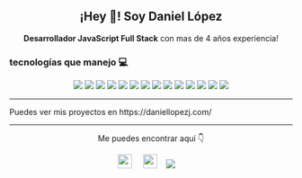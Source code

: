 <p align="center" width="300">
   <h2 align="center">¡Hey 👋! Soy Daniel López </h2>
   <p align="center"> <strong>Desarrollador JavaScript Full Stack</strong> con mas de 4 años experiencia!</p>
</p>

### tecnologías que manejo 💻

<p align="center" width="300">
<img
    src="https://img.shields.io/badge/javascript%20-%23323330.svg?&style=for-the-badge&logo=javascript&logoColor=%23F7DF1E"
  />
  <img
  src="https://img.shields.io/badge/TypeScript%20-%233178C6.svg?&style=for-the-badge&logo=TypeScript&logoColor=white"
/>
    <img
      src="https://img.shields.io/badge/angular%20-%23DD0031.svg?&style=for-the-badge&logo=angular&logoColor=white"
    />
    <img
      src="https://img.shields.io/badge/vue%20-%234FC08D.svg?&style=for-the-badge&logo=vue.js&logoColor=white"
    />
    <img
      src="https://img.shields.io/badge/react%20-%2361DAFB.svg?&style=for-the-badge&logo=React&logoColor=white"
    />
    <img
      src="https://img.shields.io/badge/Node.js%20-%23339933.svg?&style=for-the-badge&logo=Node.js&logoColor=white"
    />
    <img
      src="https://img.shields.io/badge/vuetify-%231867C0.svg?&style=for-the-badge&logo=vuetify&logoColor=white"
    />
    <img
      src="https://img.shields.io/badge/jest-%23C21325.svg?&style=for-the-badge&logo=jest&logoColor=white"
    />
    <img
      src="https://img.shields.io/badge/cypress-%2317202C.svg?&style=for-the-badge&logo=cypress&logoColor=white"
    />
    <img
      src="https://img.shields.io/badge/git%20-%23F05033.svg?&style=for-the-badge&logo=git&logoColor=white"
    />
    <img
    src="https://img.shields.io/badge/mongodb-%2347A248.svg?&style=for-the-badge&logo=mongodb&logoColor=white"
  />
    <img
      src="https://img.shields.io/badge/aws-%23232F3E.svg?&style=for-the-badge&logo=amazonaws&logoColor=white"
    />
    <img
      src="https://img.shields.io/badge/html5%20-%23E34F26.svg?&style=for-the-badge&logo=html5&logoColor=white"
    />
    <img
      src="https://img.shields.io/badge/css3%20-%231572B6.svg?&style=for-the-badge&logo=css3&logoColor=white"
    />
</p>
<hr>
Puedes ver mis proyectos en https://daniellopezj.com/
<hr>
<p align="center" width="300">
   <span align="center">Me puedes encontrar aquí 👇</span>
</p>
   <p align="center">
      <a href="https://www.linkedin.com/in/daniel-lopezj/"
        ><img
          src="https://img.shields.io/badge/linkedin-%230077B5.svg?&style=for-the-badge&logo=linkedin&logoColor=white"
          height="25"
      /></a>
         
      <a href="https://twitter.com/daniellopezj_"
        ><img
          src="https://img.shields.io/badge/twitter-%231DA1F2.svg?&style=for-the-badge&logo=twitter&logoColor=white"
          height="25" /></a
      ></a>   
      <a href="mailto:daniellopezj0327@gmail.com?subject=Olá%20Bruno%20Tacca"><img src="https://img.shields.io/badge/gmail-%23D14836.svg?&style=for-the-badge&logo=gmail&logoColor=white" /></a>&nbsp;&nbsp;&nbsp;&nbsp;
    </p>



